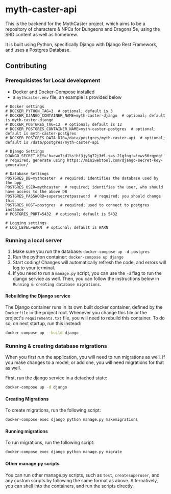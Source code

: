 # myth-caster-api

This is the backend for the MythCaster project, which aims to be a repository of characters & NPCs for Dungeons and Dragons 5e, using the SRD content as well as homebrew.

It is built using Python, specifically Django with Django Rest Framework, and uses a Postgres Database.

## Contributing

### Prerequisistes for Local development

- Docker and Docker-Compose installed
- a `mythcaster.env` file, an example is provided below

```env
# Docker settings
# DOCKER_PYTHON_TAG=3  # optional; default is 3
# DOCKER_DJANGO_CONTAINER_NAME=myth-caster-django  # optional; default is myth-caster-django
# DOCKER_POSTGRES_TAG=12  # optional; default is 12
# DOCKER_POSTGRES_CONTAINER_NAME=myth-caster-postgres  # optional; default is myth-caster-postgres
# DOCKER_POSTGRES_DATA_DIR=/data/postgres/myth-caster-api  # optional; default is /data/postgres/myth-caster-api

# Django Settings
DJANGO_SECRET_KEY='h=cwo7sd1%s!h!3jy3g72j3#l-s=s-21gfng!=!vwv56rqyng!'  # required; generate using https://miniwebtool.com/django-secret-key-generator/

# Database Settings
POSTGRES_DB=mythcaster  # required; identifies the database used by the app
POSTGRES_USER=mythcaster  # required; identifies the user, who should have access to the above DB
POSTGRES_PASSWORD=supersecretpassword  # required; you should change this
POSTGRES_HOST=postgres  # required; used to connect to postgres instance
# POSTGRES_PORT=5432  # optional; default is 5432

# Logging settings
# LOG_LEVEL=WARN  # optional; default is WARN

```

### Running a local server

1. Make sure you run the database: `docker-compose up -d postgres`
1. Run the python container: `docker-compose up django`
1. Start coding! Changes will automatically refresh the code, and errors will log to your terminal.
1. If you need to run a `manage.py` script, you can use the `-d` flag to run the django service as well. Then, you can follow the instructions below in `Running & creating database migrations`.

#### Rebuilding the Django service

The Django container runs in its own built docker container, defined by the `Dockerfile` in the project root. Whenever you change this file or the project's `requirements.txt` file, you will need to rebuild this container. To do so, on next startup, run this instead:

```bash
docker-compose up --build django
```

### Running & creating database migrations

When you first run the application, you will need to run migrations as well. If you make changes to a model, or add one, you will need migrations for that as well.

First, run the django service in a detached state:

```bash
docker-compose up -d django
```

#### Creating Migrations

To create migrations, run the following script:

```bash
docker-compose exec django python manage.py makemigrations
```

#### Running migrations

To run migrations, run the following script:

```bash
docker-compose exec django python manage.py migrate
```

#### Other manage.py scripts

You can run other manage.py scripts, such as `test`, `createsuperuser`, and any custom scripts by following the same format as above. Alternatively, you can shell into the containers, and run the scripts directly.
